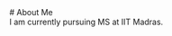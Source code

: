 <head>
  <title>Sugandha</title>
</head>
# About Me
<div style = "text-align: justify">
I am currently pursuing MS at IIT Madras.

